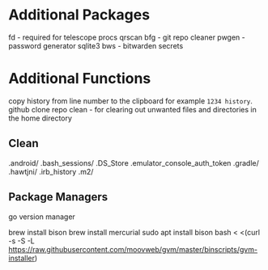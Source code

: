 # Additional Packages

fd - required for telescope
procs
qrscan
bfg - git repo cleaner
pwgen - password generator
sqlite3
bws - bitwarden secrets

# Additional Functions

copy history from line number to the clipboard for example `1234 history`.
github clone repo
clean - for clearing out unwanted files and directories in the home directory

## Clean

.android/
.bash_sessions/
.DS_Store
.emulator_console_auth_token
.gradle/
.hawtjni/
.irb_history
.m2/


## Package Managers

go version manager

brew install bison
brew install mercurial
sudo apt install bison
bash < <(curl -s -S -L https://raw.githubusercontent.com/moovweb/gvm/master/binscripts/gvm-installer)

